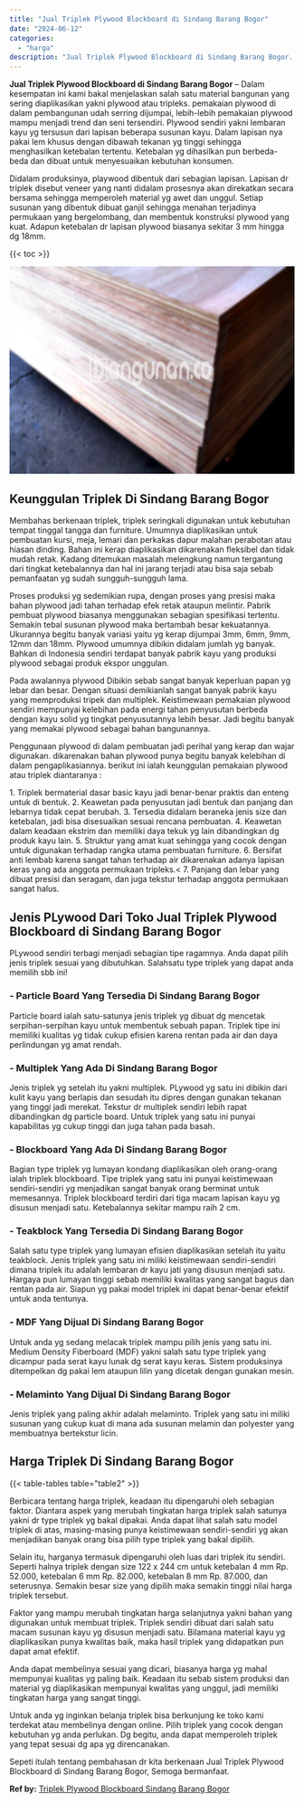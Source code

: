 ```yaml
---
title: "Jual Triplek Plywood Blockboard di Sindang Barang Bogor"
date: "2024-06-12"
categories: 
  - "harga"
description: "Jual Triplek Plywood Blockboard di Sindang Barang Bogor. Sepeti itulah tentang pembahasan dr kita berkenaan Jual Triplek Plywood Blockboard di Sindang Barang..."
---
```


**Jual Triplek Plywood Blockboard di Sindang Barang Bogor** – Dalam kesempatan ini kami bakal menjelaskan salah satu material bangunan yang sering diaplikasikan yakni plywood atau tripleks. pemakaian plywood di dalam pembangunan udah serring dijumpai, lebih-lebih pemakaian plywood mampu menjadi trend dan seni tersendiri. Plywood sendiri yakni lembaran kayu yg tersusun dari lapisan beberapa susunan kayu. Dalam lapisan nya pakai lem khusus dengan dibawah tekanan yg tinggi sehingga menghasilkan ketebalan tertentu. Ketebalan yg dihasilkan pun berbeda-beda dan dibuat untuk menyesuaikan kebutuhan konsumen.

Didalam produksinya, playwood dibentuk dari sebagian lapisan. Lapisan dr triplek disebut veneer yang nanti didalam prosesnya akan direkatkan secara bersama sehingga memperoleh material yg awet dan unggul. Setiap susunan yang dibentuk dibuat ganjil sehingga menahan terjadinya permukaan yang bergelombang, dan membentuk konstruksi plywood yang kuat. Adapun ketebalan dr lapisan plywood biasanya sekitar 3 mm hingga dg 18mm.

{{< toc >}}

![Jual Triplek Plywood Blockboard di Sindang Barang Bogor](/images/jual-triplek-murah-44.png)

## Keunggulan Triplek Di Sindang Barang Bogor

Membahas berkenaan triplek, triplek seringkali digunakan untuk kebutuhan tempat tinggal tangga dan furniture. Umumnya diaplikasikan untuk pembuatan kursi, meja, lemari dan perkakas dapur malahan perabotan atau hiasan dinding. Bahan ini kerap diaplikasikan dikarenakan fleksibel dan tidak mudah retak. Kadang ditemukan masalah melengkung namun tergantung dari tingkat ketebalannya dan hal ini jarang terjadi atau bisa saja sebab pemanfaatan yg sudah sungguh-sungguh lama.

Proses produksi yg sedemikian rupa, dengan proses yang presisi maka bahan plywood jadi tahan terhadap efek retak ataupun melintir. Pabrik pembuat plywood biasanya menggunakan sebagian spesifikasi tertentu. Semakin tebal susunan plywood maka bertambah besar kekuatannya. Ukurannya begitu banyak variasi yaitu yg kerap dijumpai 3mm, 6mm, 9mm, 12mm dan 18mm. Plywood umumnya dibikin didalam jumlah yg banyak. Bahkan di Indonesia sendiri terdapat banyak pabrik kayu yang produksi plywood sebagai produk ekspor unggulan.

Pada awalannya plywood Dibikin sebab sangat banyak keperluan papan yg lebar dan besar. Dengan situasi demikianlah sangat banyak pabrik kayu yang memproduksi tripek dan multiplek. Keistimewaan pemakaian plywood sendiri mempunyai kelebihan pada energi tahan penyusutan berbeda dengan kayu solid yg tingkat penyusutannya lebih besar. Jadi begitu banyak yang memakai plywood sebagai bahan bangunannya.

Penggunaan plywood di dalam pembuatan jadi perihal yang kerap dan wajar digunakan. dikarenakan bahan plywood punya begitu banyak kelebihan di dalam pengaplikasiannya. berikut ini ialah keunggulan pemakaian plywood atau triplek diantaranya :

1\. Triplek bermaterial dasar basic kayu jadi benar-benar praktis dan enteng untuk di bentuk. 2. Keawetan pada penyusutan jadi bentuk dan panjang dan lebarnya tidak cepat berubah. 3. Tersedia didalam beraneka jenis size dan ketebalan, jadi bisa disesuaikan sesuai rencana pembuatan. 4. Keawetan dalam keadaan ekstrim dan memiliki daya tekuk yg lain dibandingkan dg produk kayu lain. 5. Struktur yang amat kuat sehingga yang cocok dengan untuk digunakan terhadap rangka utama pembuatan furniture. 6. Bersifat anti lembab karena sangat tahan terhadap air dikarenakan adanya lapisan keras yang ada anggota permukaan tripleks.< 7. Panjang dan lebar yang dibuat presisi dan seragam, dan juga tekstur terhadap anggota permukaan sangat halus.

## Jenis PLywood Dari Toko Jual Triplek Plywood Blockboard di Sindang Barang Bogor

PLywood sendiri terbagi menjadi sebagian tipe ragamnya. Anda dapat pilih jenis triplek sesuai yang dibutuhkan. Salahsatu type triplek yang dapat anda memilih sbb ini!

### \- Particle Board Yang Tersedia Di Sindang Barang Bogor

Particle board ialah satu-satunya jenis triplek yg dibuat dg mencetak serpihan-serpihan kayu untuk membentuk sebuah papan. Triplek tipe ini memiliki kualitas yg tidak cukup efisien karena rentan pada air dan daya perlindungan yg amat rendah.

### \- Multiplek Yang Ada Di Sindang Barang Bogor

Jenis triplek yg setelah itu yakni multiplek. PLywood yg satu ini dibikin dari kulit kayu yang berlapis dan sesudah itu dipres dengan gunakan tekanan yang tinggi jadi merekat. Tekstur dr multiplek sendiri lebih rapat dibandingkan dg particle board. Untuk triplek yang satu ini punyai kapabilitas yg cukup tinggi dan juga tahan pada basah.

### \- Blockboard Yang Ada Di Sindang Barang Bogor

Bagian type triplek yg lumayan kondang diaplikasikan oleh orang-orang ialah triplek blockboard. Tipe triplek yang satu ini punyai keistimewaan sendiri-sendiri yg menjadikan sangat banyak orang berminat untuk memesannya. Triplek blockboard terdiri dari tiga macam lapisan kayu yg disusun menjadi satu. Ketebalannya sekitar mampu raih 2 cm.

### \- Teakblock Yang Tersedia Di Sindang Barang Bogor

Salah satu type triplek yang lumayan efisien diaplikasikan setelah itu yaitu teakblock. Jenis triplek yang satu ini miliki keistimewaan sendiri-sendiri dimana triplek itu adalah lembaran dr kayu jati yang disusun menjadi satu. Hargaya pun lumayan tinggi sebab memiliki kwalitas yang sangat bagus dan rentan pada air. Siapun yg pakai model triplek ini dapat benar-benar efektif untuk anda tentunya.

### \- MDF Yang Dijual Di Sindang Barang Bogor

Untuk anda yg sedang melacak triplek mampu pilih jenis yang satu ini. Medium Density Fiberboard (MDF) yakni salah satu type triplek yang dicampur pada serat kayu lunak dg serat kayu keras. Sistem produksinya ditempelkan dg pakai lem ataupun lilin yang dicetak dengan gunakan mesin.

### \- Melaminto Yang Dijual Di Sindang Barang Bogor

Jenis triplek yang paling akhir adalah melaminto. Triplek yang satu ini miliki susunan yang cukup kuat di mana ada susunan melamin dan polyester yang membuatnya bertekstur licin.

## Harga Triplek Di Sindang Barang Bogor

{{< table-tables table="table2" >}}

Berbicara tentang harga triplek, keadaan itu dipengaruhi oleh sebagian faktor. Diantara aspek yang merubah tingkatan harga triplek salah satunya yakni dr type triplek yg bakal dipakai. Anda dapat lihat salah satu model triplek di atas, masing-masing punya keistimewaan sendiri-sendiri yg akan menjadikan banyak orang bisa pilih type triplek yang bakal dipilih.

Selain itu, harganya termasuk dipengaruhi oleh luas dari triplek itu sendiri. Seperti halnya triplek dengan size 122 x 244 cm untuk ketebalan 4 mm Rp. 52.000, ketebalan 6 mm Rp. 82.000, ketebalan 8 mm Rp. 87.000, dan seterusnya. Semakin besar size yang dipilih maka semakin tinggi nilai harga triplek tersebut.

Faktor yang mampu merubah tingkatan harga selanjutnya yakni bahan yang digunakan untuk membuat triplek. Triplek sendiri dibuat dari salah satu macam susunan kayu yg disusun menjadi satu. Bilamana material kayu yg diaplikasikan punya kwalitas baik, maka hasil triplek yang didapatkan pun dapat amat efektif.

Anda dapat membelinya sesuai yang dicari, biasanya harga yg mahal mempunyai kualitas yg paling baik. Keadaan itu sebab sistem produksi dan material yg diaplikasikan mempunyai kwalitas yang unggul, jadi memiliki tingkatan harga yang sangat tinggi.

Untuk anda yg inginkan belanja triplek bisa berkunjung ke toko kami terdekat atau membelinya dengan online. Pilih triplek yang cocok dengan kebutuhan yg anda perlukan. Dg begitu, anda dapat memperoleh triplek yang tepat sesuai dg apa yg direncanakan.

Sepeti itulah tentang pembahasan dr kita berkenaan Jual Triplek Plywood Blockboard di Sindang Barang Bogor, Semoga bermanfaat.

**Ref by:** [Triplek Plywood Blockboard Sindang Barang Bogor](https://id.wikipedia.org/wiki/Triplek)

